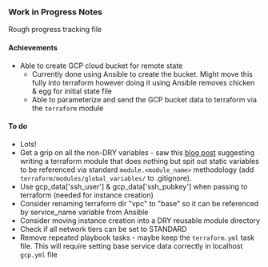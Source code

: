 ### Work in Progress Notes

Rough progress tracking file

#### Achievements

* Able to create GCP cloud bucket for remote state
  * Currently done using Ansible to create the bucket. Might move this fully into terraform however doing it using Ansible removes chicken & egg for initial state file
  * Able to parameterize and send the GCP bucket data to terraform via the `terraform` module

#### To do

* Lots!
* Get a grip on all the non-DRY variables - saw this [blog post](https://troylindsayblog.wordpress.com/2018/04/12/one-way-to-implement-global-variables-in-terraform/) suggesting writing a terraform module that does nothing but spit out static variables to be referenced via standard `module.<module_name>` methodology (add `terraform/modules/global_variables/` to .gitignore).
* Use gcp_data['ssh_user'] & gcp_data['ssh_pubkey'] when passing to terraform (needed for instance creation)
* Consider renaming terraform dir "vpc" to "base" so it can be referenced by service_name variable from Ansible
* Consider moving instance creation into a DRY reusable module directory
* Check if all network tiers can be set to STANDARD
* Remove repeated playbook tasks - maybe keep the `terraform.yml` task file. This will require setting base service data correctly in localhost `gcp.yml` file

